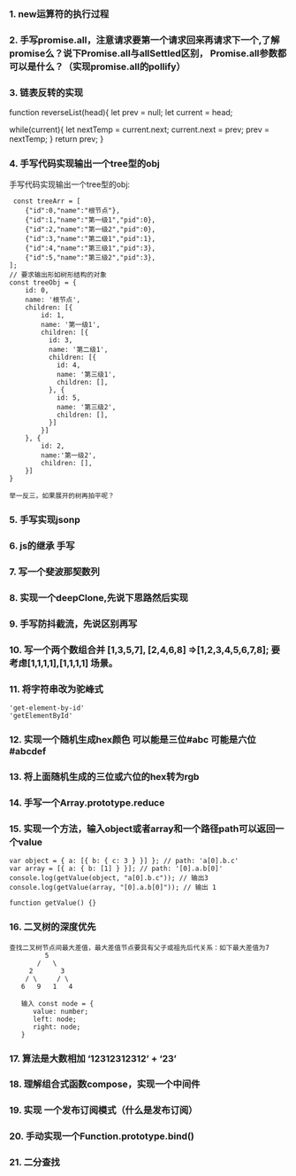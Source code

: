### 1. new运算符的执行过程
### 2. 手写promise.all，注意请求要第一个请求回来再请求下一个,了解promise么？说下Promise.all与allSettled区别， Promise.all参数都可以是什么？（实现promise.all的pollify）
### 3. 链表反转的实现
function reverseList(head){
  let prev = null;
  let current = head;

  while(current){
    let nextTemp = current.next;
    current.next = prev;
    prev = nextTemp;
  }
  return prev;
}
### 4. 手写代码实现输出一个tree型的obj
手写代码实现输出一个tree型的obj:
```
 const treeArr = [
    {"id":0,"name":"根节点"},
    {"id":1,"name":"第一级1","pid":0},
    {"id":2,"name":"第一级2","pid":0},
    {"id":3,"name":"第二级1","pid":1},
    {"id":4,"name":"第三级1","pid":3},
    {"id":5,"name":"第三级2","pid":3},
];
// 要求输出形如树形结构的对象
const treeObj = {
    id: 0,
    name: '根节点',
    children: [{
        id: 1,
        name: '第一级1',
        children: [{
          id: 3,
          name: '第二级1',
          children: [{
            id: 4,
            name: '第三级1',
            children: [],
          }, {
            id: 5,
            name: '第三级2',
            children: [],
          }]
        }]
    }, {
        id: 2,
        name:'第一级2',
        children: [],
    }]
}

举一反三，如果展开的树再拍平呢？
```

### 5. 手写实现jsonp
### 6. js的继承 手写
### 7. 写一个斐波那契数列
### 8. 实现一个deepClone,先说下思路然后实现
### 9. 手写防抖截流，先说区别再写
### 10. 写一个两个数组合并 [1,3,5,7], [2,4,6,8] =>[1,2,3,4,5,6,7,8]; 要考虑[1,1,1,1],[1,1,1,1] 场景。

### 11. 将字符串改为驼峰式
```
'get-element-by-id'
'getElementById'

```
### 12. 实现一个随机生成hex颜色 可以能是三位#abc 可能是六位#abcdef

### 13. 将上面随机生成的三位或六位的hex转为rgb
### 14. 手写一个Array.prototype.reduce
### 15. 实现一个方法，输入object或者array和一个路径path可以返回一个value
```
var object = { a: [{ b: { c: 3 } }] }; // path: 'a[0].b.c'
var array = [{ a: { b: [1] } }]; // path: '[0].a.b[0]'
console.log(getValue(object, "a[0].b.c")); // 输出3
console.log(getValue(array, "[0].a.b[0]")); // 输出 1

function getValue() {}
```

### 16. 二叉树的深度优先
```
查找二叉树节点间最大差值，最大差值节点要具有父子或祖先后代关系：如下最大差值为7
         5
       /   \
     2       3
    / \     / \
   6   9   1   4

   输入 const node = {
      value: number;
      left: node;
      right: node;
   }

```

### 17. 算法是大数相加 ‘12312312312’ + ‘23’
### 18. 理解组合式函数compose，实现一个中间件
### 19. 实现 一个发布订阅模式（什么是发布订阅）
### 20. 手动实现一个Function.prototype.bind()
### 21. 二分查找